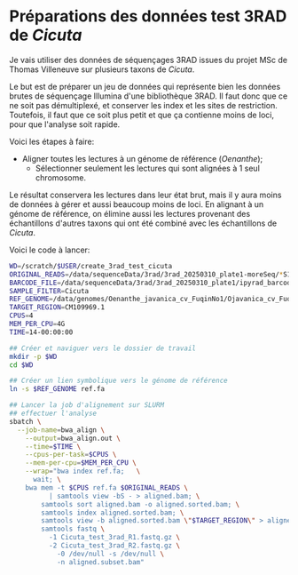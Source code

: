 # Préparations des données test 3RAD de *Cicuta*

Je vais utiliser des données de séquençages 3RAD issues du projet MSc de 
Thomas Villeneuve sur plusieurs taxons de *Cicuta*. 

Le but est de préparer un jeu de données qui représente bien les données 
brutes de séquençage Illumina d'une bibliothèque 3RAD. Il faut donc que ce ne 
soit pas démultiplexé, et conserver les index et les sites de restriction. 
Toutefois, il faut que ce soit plus petit et que ça contienne moins de loci, 
pour que l'analyse soit rapide.

Voici les étapes à faire:
  - Aligner toutes les lectures à un génome de référence (*Oenanthe*);
	- Sélectionner seulement les lectures qui sont alignées à 1 seul chromosome.

Le résultat conservera les lectures dans leur état brut, mais il y aura moins 
de données à gérer et aussi beaucoup moins de loci. En alignant à un génome 
de référence, on élimine aussi les lectures provenant des échantillons 
d'autres taxons qui ont été combiné avec les échantillons de *Cicuta*.

Voici le code à lancer:  
```bash
WD=/scratch/$USER/create_3rad_test_cicuta
ORIGINAL_READS=/data/sequenceData/3rad/3rad_20250310_plate1-moreSeq/*S1_L002*
BARCODE_FILE=/data/sequenceData/3rad/3rad_20250310_plate1/ipyrad_barcodes.txt
SAMPLE_FILTER=Cicuta
REF_GENOME=/data/genomes/Oenanthe_javanica_cv_FuqinNo1/Ojavanica_cv_FuqinNo1_v1.0.fna 
TARGET_REGION=CM109969.1
CPUS=4
MEM_PER_CPU=4G
TIME=14-00:00:00

## Créer et naviguer vers le dossier de travail
mkdir -p $WD
cd $WD

## Créer un lien symbolique vers le génome de référence
ln -s $REF_GENOME ref.fa

## Lancer la job d'alignement sur SLURM
## effectuer l'analyse
sbatch \
  --job-name=bwa_align \
	--output=bwa_align.out \
	--time=$TIME \
	--cpus-per-task=$CPUS \
	--mem-per-cpu=$MEM_PER_CPU \
	--wrap="bwa index ref.fa;	\
	  wait; \
    bwa mem -t $CPUS ref.fa $ORIGINAL_READS \
		  | samtools view -bS - > aligned.bam; \
		samtools sort aligned.bam -o aligned.sorted.bam; \
		samtools index aligned.sorted.bam; \
		samtools view -b aligned.sorted.bam \"$TARGET_REGION\" > aligned.subset.bam; \
		samtools fastq \
		  -1 Cicuta_test_3rad_R1.fastq.gz \
		  -2 Cicuta_test_3rad_R2.fastq.gz \
			-0 /dev/null -s /dev/null \
			-n aligned.subset.bam"

```
